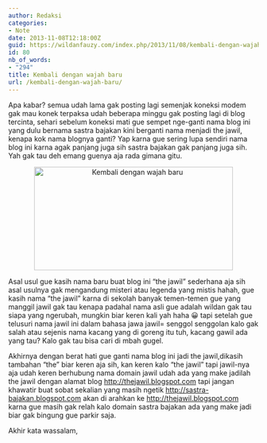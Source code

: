 ```yaml
---
author: Redaksi
categories:
- Note
date: 2013-11-08T12:18:00Z
guid: https://wildanfauzy.com/index.php/2013/11/08/kembali-dengan-wajah-baru/
id: 80
nb_of_words:
- "294"
title: Kembali dengan wajah baru
url: /kembali-dengan-wajah-baru/
---
```


Apa kabar? semua udah lama gak posting lagi semenjak koneksi modem gak mau konek terpaksa udah beberapa minggu gak posting lagi di blog tercinta, sehari sebelum koneksi mati gue sempet nge-ganti nama blog ini yang dulu bernama sastra bajakan kini berganti nama menjadi the jawil, kenapa kok nama blognya ganti? Yap karna gue sering lupa sendiri nama blog ini karna agak panjang juga sih sastra bajakan gak panjang juga sih. Yah gak tau deh emang guenya aja rada gimana gitu.

<div style="clear:both;text-align:center;">
  <a href="https://wildanfauzyart.files.wordpress.com/2013/11/77319-bolts-carpentry-chrome-289665.jpg" style="margin-left:1em;margin-right:1em;"><img loading="lazy" alt="Kembali dengan wajah baru" border="0" height="208" src="https://wildanfauzyart.files.wordpress.com/2013/11/77319-bolts-carpentry-chrome-289665.jpg?w=300&#038;resize=400%2C208" title="Kembali dengan wajah baru" width="400" data-recalc-dims="1" /></a>
</div>

Asal usul gue kasih nama baru buat blog ini “the jawil” sederhana aja sih asal usulnya gak mengandung misteri atau legenda yang mistis hahah, gue kasih nama “the jawil” karna di sekolah banyak temen-temen gue yang manggil jawil gak tau kenapa padahal nama asli gue adalah wildan gak tau siapa yang ngerubah, mungkin biar keren kali yah haha 😀 tapi setelah gue telusuri nama jawil ini dalam bahasa jawa jawil= senggol senggolan kalo gak salah atau sejenis nama kacang yang di goreng itu tuh, kacang gawil ada yang tau? Kalo gak tau bisa cari di mbah gugel.

Akhirnya dengan berat hati gue ganti nama blog ini jadi the jawil,dikasih tambahan “the” biar keren aja sih, kan keren kalo “the jawil” tapi jawil-nya aja udah keren berhubung nama domain jawil udah ada yang make jadilah the jawil dengan alamat blog http://thejawil.blogspot.com tapi jangan khawatir buat sobat sekalian yang masih ngetik http://sastra-bajakan.blogspot.com akan di arahkan ke http://thejawil.blogspot.com karna gue masih gak relah kalo domain sastra bajakan ada yang make jadi biar gak bingung gue parkir saja.

Akhir kata wassalam,